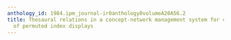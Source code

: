 ```yaml
---
anthology_id: 1984.ipm_journal-ir0anthology0volumeA20A56.2
title: Thesaural relations in a concept-network management system for customizing
  of permuted index displays
---
```


